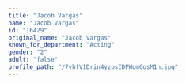 ```yaml
---
title: "Jacob Vargas"
name: "Jacob Vargas"
id: "16429"
original_name: "Jacob Vargas"
known_for_department: "Acting"
gender: "2"
adult: "false"
profile_path: "/7vhfV1Drin4yzpsIDPWomGosM1h.jpg"
---
```

